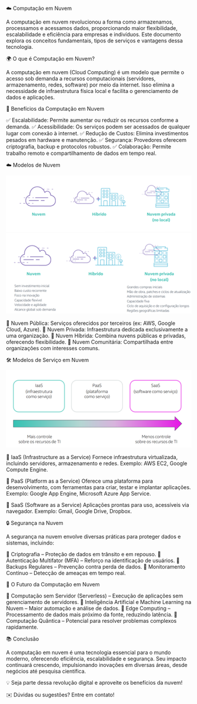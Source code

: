 ☁️ Computação em Nuvem

A computação em nuvem revolucionou a forma como armazenamos, processamos e acessamos dados, proporcionando maior flexibilidade, escalabilidade e eficiência para empresas e indivíduos. Este documento explora os conceitos fundamentais, tipos de serviços e vantagens dessa tecnologia.

🌍 O que é Computação em Nuvem?

A computação em nuvem (Cloud Computing) é um modelo que permite o acesso sob demanda a recursos computacionais (servidores, armazenamento, redes, software) por meio da internet. Isso elimina a necessidade de infraestrutura física local e facilita o gerenciamento de dados e aplicações.

🚀 Benefícios da Computação em Nuvem

✅ Escalabilidade: Permite aumentar ou reduzir os recursos conforme a demanda.
✅ Acessibilidade: Os serviços podem ser acessados de qualquer lugar com conexão à internet.
✅ Redução de Custos: Elimina investimentos pesados em hardware e manutenção.
✅ Segurança: Provedores oferecem criptografia, backup e protocolos robustos.
✅ Colaboração: Permite trabalho remoto e compartilhamento de dados em tempo real.

☁️ Modelos de Nuvem

<img src="implementacao.png">

<img src="infraestrutura.png">

🔹 Nuvem Pública: Serviços oferecidos por terceiros (ex: AWS, Google Cloud, Azure).
🔹 Nuvem Privada: Infraestrutura dedicada exclusivamente a uma organização.
🔹 Nuvem Híbrida: Combina nuvens públicas e privadas, oferecendo flexibilidade.
🔹 Nuvem Comunitária: Compartilhada entre organizações com interesses comuns.

🛠️ Modelos de Serviço em Nuvem

<img src="Modelos.png">

📌 IaaS (Infrastructure as a Service)
Fornece infraestrutura virtualizada, incluindo servidores, armazenamento e redes.
Exemplo: AWS EC2, Google Compute Engine.

📌 PaaS (Platform as a Service)
Oferece uma plataforma para desenvolvimento, com ferramentas para criar, testar e implantar aplicações.
Exemplo: Google App Engine, Microsoft Azure App Service.

📌 SaaS (Software as a Service)
Aplicações prontas para uso, acessíveis via navegador.
Exemplo: Gmail, Google Drive, Dropbox.

🔒 Segurança na Nuvem

A segurança na nuvem envolve diversas práticas para proteger dados e sistemas, incluindo:

🔐 Criptografia – Proteção de dados em trânsito e em repouso.
🔐 Autenticação Multifator (MFA) – Reforço na identificação de usuários.
🔐 Backups Regulares – Prevenção contra perda de dados.
🔐 Monitoramento Contínuo – Detecção de ameaças em tempo real.

🔮 O Futuro da Computação em Nuvem

🌟 Computação sem Servidor (Serverless) – Execução de aplicações sem gerenciamento de servidores.
🌟 Inteligência Artificial e Machine Learning na Nuvem – Maior automação e análise de dados.
🌟 Edge Computing – Processamento de dados mais próximo da fonte, reduzindo latência.
🌟 Computação Quântica – Potencial para resolver problemas complexos rapidamente.

📚 Conclusão

A computação em nuvem é uma tecnologia essencial para o mundo moderno, oferecendo eficiência, escalabilidade e segurança. Seu impacto continuará crescendo, impulsionando inovações em diversas áreas, desde negócios até pesquisa científica.

💡 Seja parte dessa revolução digital e aproveite os benefícios da nuvem!

✉️ Dúvidas ou sugestões? Entre em contato!
